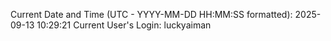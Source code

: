 Current Date and Time (UTC - YYYY-MM-DD HH:MM:SS formatted): 2025-09-13 10:29:21
Current User's Login: luckyaiman

